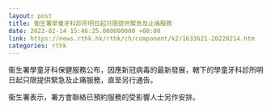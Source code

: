 ```yaml
---
layout: post
title: 衞生署學童牙科診所明日起只限提供緊急及止痛服務
date: 2022-02-14 15:46:25.000000000 +08:00
link: https://news.rthk.hk/rthk/ch/component/k2/1633621-20220214.htm
categories: rthk
---
```


衞生署學童牙科保健服務公布，因應新冠病毒的最新發展，轄下的學童牙科診所明日起只限提供緊急及止痛服務，直至另行通告。

衞生署表示，署方會聯絡已預約服務的受影響人士另作安排。
